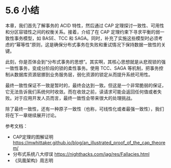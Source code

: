 # 5.6 小结


本章，我们首先了解事务的 ACID 特性，然后通过 CAP 定理探讨一致性、可用性和分区容错性之间的权衡关系。接着，介绍了在 CAP 定理约束下寻求平衡的弱一致性事务模型，如 BASE、TCC 和 SAGA。同时，补充了实施这些模型时必须考虑的“幂等性”原则，这是确保分布式事务在失败和重试情况下保持数据一致性的关键。

此刻，你是否体会到“分布式事务的思想”。其实啊，其核心思想就是从悲观锁的强一致性事务，变成分阶段的锁的柔性事务。使用 TCC、SAGA 等机制，把事务控制从数据库资源层挪到业务服务层，弱化资源的锁定从而提升系统可用性。



最终一致性保证不一致是暂时的，最终会达到一致。但这是一个非常脆弱的保证，它无法告诉我们系统何时收敛。而在收敛之前，读请求可能会返回任何值或者失败。对于应用开发人员而言，最终一致性会带来很大的处理挑战。


除了最终一致性，还有一种原子一致性（也称，可线性化或者最强一致性），我们将在下一章继续展开讨论。


参考文档：
- CAP定理的图解证明 https://mwhittaker.github.io/blog/an_illustrated_proof_of_the_cap_theorem/
- 分布式系统八大缪误 https://nighthacks.com/jag/res/Fallacies.html
- 《凤凰架构》周志明